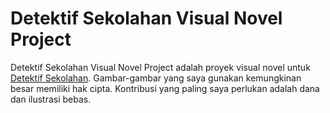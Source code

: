 # Detektif Sekolahan Visual Novel Project
Detektif Sekolahan Visual Novel Project adalah proyek visual novel untuk [Detektif Sekolahan](https://mnafisalmukhdi1.github.io/works/detektif-sekolahan.html).
Gambar-gambar yang saya gunakan kemungkinan besar memiliki hak cipta. Kontribusi yang paling saya perlukan adalah dana dan ilustrasi bebas.
